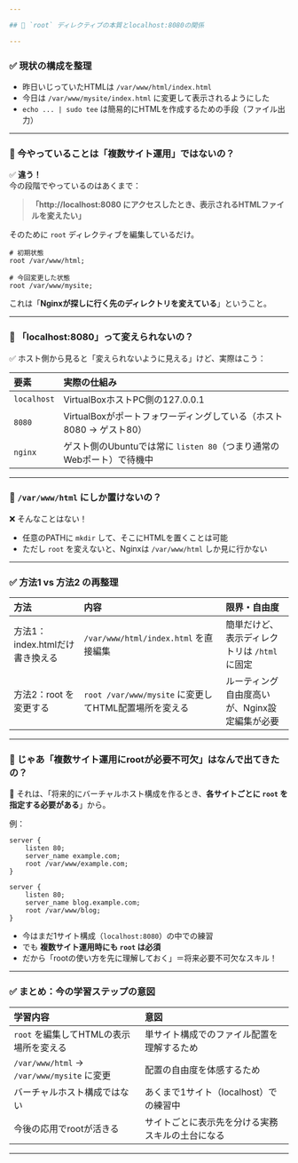 ```yaml
---

## 🤔 `root` ディレクティブの本質とlocalhost:8080の関係

---
```


### ✅ 現状の構成を整理

- 昨日いじっていたHTMLは `/var/www/html/index.html`
- 今日は `/var/www/mysite/index.html` に変更して表示されるようにした
- `echo ... | sudo tee` は簡易的にHTMLを作成するための手段（ファイル出力）

---

### 🤔 今やっていることは「複数サイト運用」ではないの？

✅ **違う！**  
今の段階でやっているのはあくまで：

> **「http://localhost:8080 にアクセスしたとき、表示されるHTMLファイルを変えたい」**

そのために `root` ディレクティブを編集しているだけ。

```nginx
# 初期状態
root /var/www/html;

# 今回変更した状態
root /var/www/mysite;
```

これは「**Nginxが探しに行く先のディレクトリを変えている**」ということ。

---

### 🤔 「localhost:8080」って変えられないの？

✅ ホスト側から見ると「変えられないように見える」けど、実際はこう：

| 要素 | 実際の仕組み |
|:--|:--|
| `localhost` | VirtualBoxホストPC側の127.0.0.1 |
| `8080` | VirtualBoxがポートフォワーディングしている（ホスト8080 → ゲスト80） |
| `nginx` | ゲスト側のUbuntuでは常に `listen 80`（つまり通常のWebポート）で待機中 |

---

### 🤔 `/var/www/html` にしか置けないの？

❌ そんなことはない！

- 任意のPATHに `mkdir` して、そこにHTMLを置くことは可能
- ただし `root` を変えないと、Nginxは `/var/www/html` しか見に行かない

---

### ✅ 方法1 vs 方法2 の再整理

| 方法 | 内容 | 限界・自由度 |
|:--|:--|:--|
| 方法1：index.htmlだけ書き換える | `/var/www/html/index.html` を直接編集 | 簡単だけど、表示ディレクトリは `/html` に固定 |
| 方法2：root を変更する | `root /var/www/mysite` に変更してHTML配置場所を変える | ルーティング自由度高いが、Nginx設定編集が必要 |

---

### 🤔 じゃあ「複数サイト運用にrootが必要不可欠」はなんで出てきたの？

🧠 それは、「将来的にバーチャルホスト構成を作るとき、**各サイトごとに `root` を指定する必要がある**」から。

例：

```nginx
server {
    listen 80;
    server_name example.com;
    root /var/www/example.com;
}

server {
    listen 80;
    server_name blog.example.com;
    root /var/www/blog;
}
```

- 今はまだ1サイト構成（`localhost:8080`）の中での練習
- でも **複数サイト運用時にも `root` は必須**
- だから「rootの使い方を先に理解しておく」＝将来必要不可欠なスキル！

---

### ✅ まとめ：今の学習ステップの意図

| 学習内容 | 意図 |
|:--|:--|
| `root` を編集してHTMLの表示場所を変える | 単サイト構成でのファイル配置を理解するため |
| `/var/www/html` → `/var/www/mysite` に変更 | 配置の自由度を体感するため |
| バーチャルホスト構成ではない | あくまで1サイト（localhost）での練習中 |
| 今後の応用でrootが活きる | サイトごとに表示先を分ける実務スキルの土台になる |

---